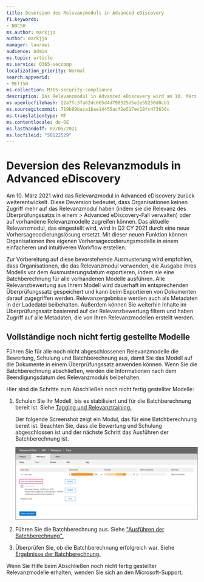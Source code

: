 ```yaml
---
title: Deversion des Relevanzmoduls in Advanced eDiscovery
f1.keywords:
- NOCSH
ms.author: markjjo
author: markjjo
manager: laurawi
audience: Admin
ms.topic: article
ms.service: O365-seccomp
localization_priority: Normal
search.appverid:
- MET150
ms.collection: M365-security-compliance
description: Das Relevanzmodul in Advanced eDiscovery wird am 10. März 2021 eingestellt. In diesem Artikel wird erläutert, was sie tun müssen, bevor die Relevanz eingestellt wird. Insbesondere müssen Sie alle noch nicht fertig gestellten Modelle fertig gestellt haben, indem Sie die Batchberechnung ausführen, damit Sie die Metadaten aus dem Modell beibehalten können.
ms.openlocfilehash: 22a7fc37a62dc665d4d798525d5e1e55250d0cb1
ms.sourcegitcommit: 719b89baca1bae14455acf2e517ec18fc473636c
ms.translationtype: MT
ms.contentlocale: de-DE
ms.lasthandoff: 02/05/2021
ms.locfileid: "50122529"
---
```

# <a name="retirement-of-the-relevance-module-in-advanced-ediscovery"></a>Deversion des Relevanzmoduls in Advanced eDiscovery

Am 10. März 2021 wird das Relevanzmodul in Advanced eDiscovery zurück weiterentwickelt. Diese Deversion bedeutet, dass Organisationen keinen Zugriff mehr auf das Relevanzmodul haben (indem sie die Relevanz des Überprüfungssatzs in einem  >   Advanced eDiscovery-Fall verwalten) oder auf vorhandene Relevanzmodelle zugreifen können. Das aktuelle Relevanzmodul, das eingestellt wird, wird in Q2 CY 2021 durch eine neue Vorhersagecodierungslösung ersetzt. Mit dieser neuen Funktion können Organisationen ihre eigenen Vorhersagecodierungsmodelle in einem einfacheren und intuitiveren Workflow erstellen.

Zur Vorbereitung auf diese bevorstehende Ausmusterung wird empfohlen, dass Organisationen, die das Relevanzmodul verwenden, die Ausgabe ihres Modells vor dem Ausmusterungsdatum exportieren, indem sie eine Batchberechnung für alle vorhandenen Modelle ausführen. Alle Relevanzbewertung aus Ihrem Modell wird dauerhaft im entsprechenden Überprüfungssatz gespeichert und kann beim Exportieren von Dokumenten darauf zugegriffen werden. Relevanzergebnisse werden auch als Metadaten in der Ladedatei beibehalten. Außerdem können Sie weiterhin Inhalte im Überprüfungssatz basierend auf der Relevanzbewertung filtern und haben Zugriff auf alle Metadaten, die von Ihren Relevanzmodellen erstellt werden.

## <a name="complete-unfinished-models"></a>Vollständige noch nicht fertig gestellte Modelle

Führen Sie für alle noch nicht abgeschlossenen Relevanzmodelle die Bewertung, Schulung und Batchberechnung aus, damit Sie das Modell auf die Dokumente in einem Überprüfungssatz anwenden können. Wenn Sie die Batchberechnung abschließen, werden die Informationen nach dem Beendigungsdatum des Relevanzmoduls beibehalten.

Hier sind die Schritte zum Abschließen noch nicht fertig gestellter Modelle:

1. Schulen Sie Ihr Modell, bis es stabilisiert und für die Batchberechnung bereit ist. Siehe [Tagging und Relevanztraining.](tagging-and-relevance-training-in-advanced-ediscovery.md)

   Der folgende Screenshot zeigt ein Modul, das für eine Batchberechnung bereit ist. Beachten Sie, dass die Bewertung und Schulung abgeschlossen ist und der nächste Schritt das Ausführen der Batchberechnung ist.

   ![Screenshot des Modells, das für die Batchberechnung bereit ist](../media/ReadyForBatchCalculation.png)

2. Führen Sie die Batchberechnung aus. Siehe ["Ausführen der Batchberechnung".](track-relevance-analysis-in-advanced-ediscovery.md#performing-batch-calculation)

3. Überprüfen Sie, ob die Batchberechnung erfolgreich war. Siehe [Ergebnisse der Batchberechnung.](track-relevance-analysis-in-advanced-ediscovery.md#batch-calculation-results)

Wenn Sie Hilfe beim Abschließen noch nicht fertig gestellter Relevanzmodelle erhalten, wenden Sie sich an den Microsoft-Support.
